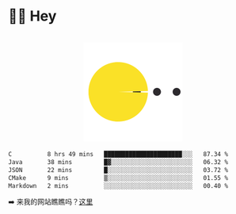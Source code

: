 
# 👋🏻 Hey
<div align="center">
	<br>
	<img src="https://raw.githubusercontent.com/Aniket965/Aniket965/master/pacman.svg?sanitize=true" width="200" height="200">
	<br>
</div>

<!--START_SECTION:waka-->
```text
C          8 hrs 49 mins   ██████████████████████░░░   87.34 % 
Java       38 mins         █▓░░░░░░░░░░░░░░░░░░░░░░░   06.32 % 
JSON       22 mins         █░░░░░░░░░░░░░░░░░░░░░░░░   03.72 % 
CMake      9 mins          ▒░░░░░░░░░░░░░░░░░░░░░░░░   01.55 % 
Markdown   2 mins          ░░░░░░░░░░░░░░░░░░░░░░░░░   00.40 % 
```
<!--END_SECTION:waka-->

 ➡️  来我的网站瞧瞧吗？[这里](https://www.shaolongfei.com)
